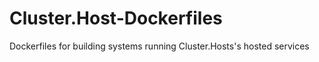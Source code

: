 # Cluster.Host-Dockerfiles
Dockerfiles for building systems running Cluster.Hosts's hosted services
